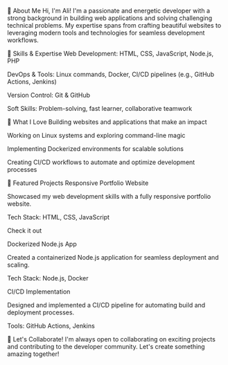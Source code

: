 👋 About Me
Hi, I'm Ali! I'm a passionate and energetic developer with a strong background in building web applications and solving challenging technical problems. My expertise spans from crafting beautiful websites to leveraging modern tools and technologies for seamless development workflows.

🔧 Skills & Expertise
Web Development: HTML, CSS, JavaScript, Node.js, PHP

DevOps & Tools: Linux commands, Docker, CI/CD pipelines (e.g., GitHub Actions, Jenkins)

Version Control: Git & GitHub

Soft Skills: Problem-solving, fast learner, collaborative teamwork

🚀 What I Love
Building websites and applications that make an impact

Working on Linux systems and exploring command-line magic

Implementing Dockerized environments for scalable solutions

Creating CI/CD workflows to automate and optimize development processes

🌟 Featured Projects
Responsive Portfolio Website

Showcased my web development skills with a fully responsive portfolio website.

Tech Stack: HTML, CSS, JavaScript

Check it out

Dockerized Node.js App

Created a containerized Node.js application for seamless deployment and scaling.

Tech Stack: Node.js, Docker

CI/CD Implementation

Designed and implemented a CI/CD pipeline for automating build and deployment processes.

Tools: GitHub Actions, Jenkins

🤝 Let's Collaborate!
I'm always open to collaborating on exciting projects and contributing to the developer community. Let's create something amazing together!

